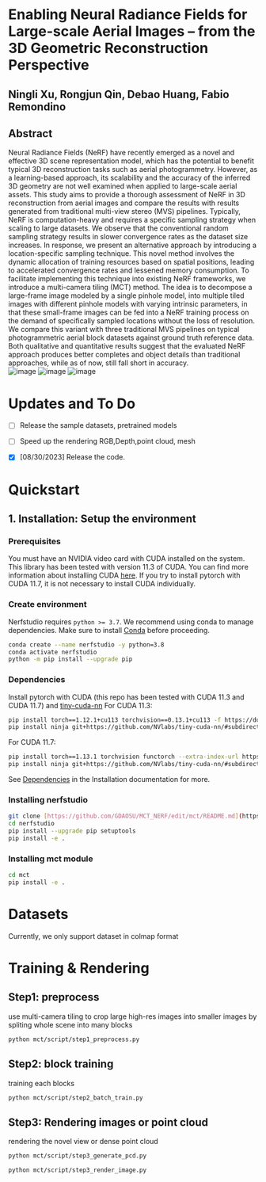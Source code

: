 # Enabling Neural Radiance Fields for Large-scale Aerial Images – from the 3D Geometric Reconstruction Perspective  
## Ningli Xu, Rongjun Qin, Debao Huang, Fabio Remondino  
## Abstract  
Neural Radiance Fields (NeRF) have recently emerged as a novel and effective 3D scene representation model, which has the potential to benefit typical 3D reconstruction tasks such as aerial photogrammetry. However, as a learning-based approach, its scalability and the accuracy of the inferred 3D geometry are not well examined when applied to large-scale aerial assets. This study aims to provide a thorough assessment of NeRF in 3D reconstruction from aerial images and compare the results with results generated from traditional multi-view stereo (MVS) pipelines. Typically, NeRF is computation-heavy and requires a specific sampling strategy when scaling to large datasets. We observe that the conventional random sampling strategy results in slower convergence rates as the dataset size increases. In response, we present an alternative approach by introducing a location-specific sampling technique. This novel method involves the dynamic allocation of training resources based on spatial positions, leading to accelerated convergence rates and lessened memory consumption. To facilitate implementing this technique into existing NeRF frameworks, we introduce a multi-camera tiling (MCT) method. The idea is to decompose a large-frame image modeled by a single pinhole model, into multiple tiled images with different pinhole models with varying intrinsic parameters, in that these small-frame images can be fed into a NeRF training process on the demand of specifically sampled locations without the loss of resolution. We compare this variant with three traditional MVS pipelines on typical photogrammetric aerial block datasets against ground truth reference data. Both qualitative and quantitative results suggest that the evaluated NeRF approach produces better completes and object details than traditional approaches, while as of now, still fall short in accuracy.   
![image](https://github.com/GDAOSU/MCT_NERF/assets/32317924/e306b365-4083-4905-a2b8-ec060363ac9b)
![image](https://github.com/GDAOSU/MCT_NERF/assets/32317924/a217ccb2-bac7-467a-a3e6-cf0cb016b49e)
![image](https://github.com/GDAOSU/MCT_NERF/assets/32317924/b7b54d3b-4732-4a2e-ba2a-cf1953945a96)

# Updates and To Do 
- [ ] Release the sample datasets, pretrained models   
- [ ] Speed up the rendering RGB,Depth,point cloud, mesh  
- [x] [08/30/2023] Release the code.  


# Quickstart

## 1. Installation: Setup the environment
### Prerequisites
You must have an NVIDIA video card with CUDA installed on the system. This library has been tested with version 11.3 of CUDA. You can find more information about installing CUDA [here](https://docs.nvidia.com/cuda/cuda-quick-start-guide/index.html).
If you try to install pytorch with CUDA 11.7, it is not necessary to install CUDA individually.
### Create environment
Nerfstudio requires `python >= 3.7`. We recommend using conda to manage dependencies. Make sure to install [Conda](https://docs.conda.io/en/latest/miniconda.html) before proceeding.
```bash
conda create --name nerfstudio -y python=3.8
conda activate nerfstudio
python -m pip install --upgrade pip
```
### Dependencies
Install pytorch with CUDA (this repo has been tested with CUDA 11.3 and CUDA 11.7) and [tiny-cuda-nn](https://github.com/NVlabs/tiny-cuda-nn)
For CUDA 11.3:
```bash
pip install torch==1.12.1+cu113 torchvision==0.13.1+cu113 -f https://download.pytorch.org/whl/torch_stable.html
pip install ninja git+https://github.com/NVlabs/tiny-cuda-nn/#subdirectory=bindings/torch
```
For CUDA 11.7:
```bash
pip install torch==1.13.1 torchvision functorch --extra-index-url https://download.pytorch.org/whl/cu117
pip install ninja git+https://github.com/NVlabs/tiny-cuda-nn/#subdirectory=bindings/torch
```
See [Dependencies](https://github.com/nerfstudio-project/nerfstudio/blob/main/docs/quickstart/installation.md#dependencies)
in the Installation documentation for more.
### Installing nerfstudio
```bash
git clone [https://github.com/GDAOSU/MCT_NERF/edit/mct/README.md](https://github.com/GDAOSU/MCT_NERF)
cd nerfstudio
pip install --upgrade pip setuptools
pip install -e .
```
### Installing mct module
```bash
cd mct
pip install -e .
```
# Datasets
Currently, we only support dataset in colmap format  
# Training & Rendering
## Step1: preprocess   
use multi-camera tiling to crop large high-res images into smaller images by spliting whole scene into many blocks  
```bash
python mct/script/step1_preprocess.py
```

## Step2: block training  
training each blocks  
```bash
python mct/script/step2_batch_train.py
```

## Step3: Rendering images or point cloud  
rendering the novel view or dense point cloud   
```bash
python mct/script/step3_generate_pcd.py  
```
```bash
python mct/script/step3_render_image.py  
```


